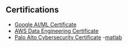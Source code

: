 ## Certifications
- [Google AI/ML Certificate](https://drive.google.com/file/d/11lLBVkpl50JvPr7O4WTQiq8H_TphbTjb/view?usp=sharing)
- [AWS Data Engineering Certificate](https://drive.google.com/file/d/11r3Ma5c_5aZYmXr5fJv_XLS979Gdol4P/view?usp=sharing)
- [Palo Alto Cybersecurity Certificate](https://drive.google.com/file/d/12B6wnKENAFQHqWeJu2pd9p2kYjiy4OCF/view?usp=sharing)
  -[matlab](https://matlabacademy.mathworks.com/progress/share/certificate.html?id=bccf9a22-4bbf-4095-b15c-dc4abbcd7869&)
